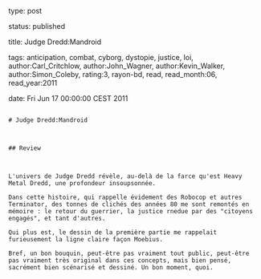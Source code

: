 type: post
status: published
title: Judge Dredd:Mandroid
tags:  anticipation,  combat,  cyborg,  dystopie,  justice,  loi, author:Carl_Critchlow, author:John_Wagner, author:Kevin_Walker, author:Simon_Coleby, rating:3, rayon-bd, read, read_month:06, read_year:2011
date: Fri Jun 17 00:00:00 CEST 2011
~~~~~~
# Judge Dredd:Mandroid

## Review

L'univers de Judge Dredd révèle, au-delà de la farce qu'est Heavy Metal Dredd, une profondeur insoupsonnée.  
Dans cette histoire, qui rappelle évidement des Robocop et autres Terminator, des tonnes de clichés des années 80 me sont remontés en mémoire : le retour du guerrier, la justice rnedue par des "citoyens engagés", et tant d'autres.  
Qui plus est, le dessin de la première partie me rappelait furieusement la ligne claire façon Moebius.  
Bref, un bon bouquin, peut-être pas vraiment tout public, peut-être pas vraiment très original dans ces concepts, mais bien pensé, sacrément bien scénarisé et dessiné. Un bon moment, quoi.